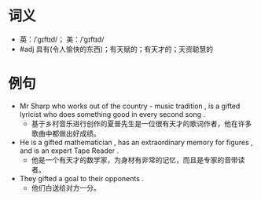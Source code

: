 # 词义
- 英：/ˈɡɪftɪd/； 美：/ˈɡɪftɪd/
- #adj 具有(令人愉快的东西)；有天赋的；有天才的；天资聪慧的
# 例句
- Mr Sharp who works out of the country - music tradition , is a gifted lyricist who does something good in every second song .
	- 基于乡村音乐进行创作的夏普先生是一位很有天才的歌词作者，他在许多歌曲中都做出好成绩。
- He is a gifted mathematician , has an extraordinary memory for figures , and is an expert Tape Reader .
	- 他是一个有天才的数学家，为身材有非常的记忆，而且是专家的音带读者。
- They gifted a goal to their opponents .
	- 他们白送给对方一分。
